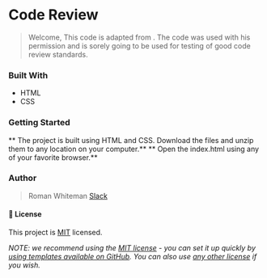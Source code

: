 # Code Review
> Welcome, This code is adapted from . The code was used with his permission and is sorely going to be used for testing of good code review standards.

### Built With

- HTML 
- CSS



### Getting Started

** The project is built using HTML and CSS. Download the files and unzip them to any location on your computer.**
** Open the index.html using any of your favorite browser.**


### Author

> Roman Whiteman
> [Slack](https://app.slack.com/client/T47CT8XPG/D044LVC282C/rimeto_profile/U04078QGATT)



#### 📝 License

This project is [MIT](./LICENSE) licensed.

_NOTE: we recommend using the [MIT license](https://choosealicense.com/licenses/mit/) - you can set it up quickly by [using templates available on GitHub](https://docs.github.com/en/communities/setting-up-your-project-for-healthy-contributions/adding-a-license-to-a-repository). You can also use [any other license](https://choosealicense.com/licenses/) if you wish._